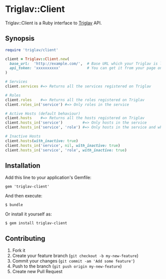 # Triglav::Client

Triglav::Client is a Ruby interface to [Triglav](http://github.com/kentaro/triglav) API.

## Synopsis

```ruby
require 'triglav/client'

client = Triglav::Client.new(
  base_url:  'http://example.com/',  # Base URL which your Triglav is located at
  api_token: 'xxxxxxxxxx'            # You can get it from your page on Triglav
)

# Services
client.services #=> Returns all the services registered on Triglav

# Roles
client.roles    #=> Returns all the roles registered on Triglav
client.roles_in('service') #=> Only roles in the service

# Active Hosts (default behaviour)
client.hosts    #=> Returns all the hosts registered on Triglav
client.hosts_in('service')         #=> Only hosts in the service
client.hosts_in('service', 'role') #=> Only hosts in the service and which have the role

# Inactive Hosts
client.hosts(with_inactive: true)
client.hosts_in('service', nil, with_inactive: true)
client.hosts_in('service', 'role', with_inactive: true)
```

## Installation

Add this line to your application's Gemfile:

    gem 'triglav-client'

And then execute:

    $ bundle

Or install it yourself as:

    $ gem install triglav-client

## Contributing

1. Fork it
2. Create your feature branch (`git checkout -b my-new-feature`)
3. Commit your changes (`git commit -am 'Add some feature'`)
4. Push to the branch (`git push origin my-new-feature`)
5. Create new Pull Request
